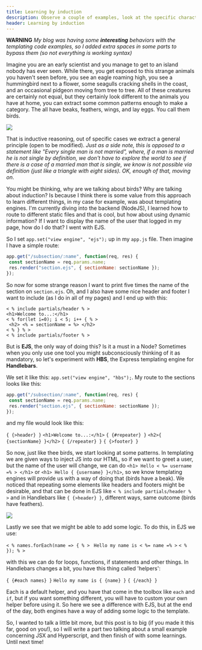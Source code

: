 ```yaml
---
title: Learning by induction
description: Observe a couple of examples, look at the specific characteristics, extract what is common.
header: Learning by induction
---
```


**WARNING** *My blog was having some **interesting** behaviors with the templating code examples, so I added extra spaces in some parts to bypass them (so not everything is working syntax)*

Imagine you are an early scientist and you manage to get to an island nobody has ever seen. While there, you get exposed to this strange animals you haven't seen before, you see an eagle roaming high, you see a hummingbird next to a flower, some seagulls cracking shells in the coast, and an occasional pidgeon moving from tree to tree. All of these creatures are certainly not equal, but they certainly look different to the animals you have at home, you can extract some common patterns enough to make a category. The all have beaks, feathers, wings, and lay eggs. You call them birds.
 
![](https://cmkt-image-prd.freetls.fastly.net/0.1.0/ps/3681009/910/606/m2/fpnw/wm0/pd13-eye-top-birds-1-l-.jpg?1512373145&s=432a65f12d3f141ec7467e79a5da7f87)

That is inductive reasoning, out of specific cases we extract a general principle (open to be modified). *Just as a side note, this is opposed to a statement like "Every single man is not married", where, if a man is married he is not single by definition, we don't have to explore the world to see if there is a case of a married man that is single, we know is not possible via definition (just like a triangle with eight sides). OK, enough of that, moving on*.

You might be thinking, why are we talking about birds? Why are talking about induction? Is because I think there is some value from this approach to learn different things, in my case for example, was about templating engines. I'm currently diving into the backend (NodeJS), I learned how to route to different static files and that is cool, but how about using dynamic information? If I want to display the name of the user that logged in my page, how do I do that? I went with EJS.
 
So I set `app.set("view engine", "ejs");` up in my `app.js` file. Then imagine I have a simple route:
 
```javascript
app.get("/subsection/:name", function(req, res) {
 const sectionName = req.params.name;
 res.render("section.ejs", { sectionName: sectionName });
});
```
 
So now for some strange reason I want to print five times the name of the section on `section.ejs`. Oh, and I also have some nice header and footer I want to include (as I do in all of my pages) and I end up with this:
 
```
< % include partials/header % >
<h1>Welcome to...:</h1>
< % for(let i=0); i < 5; i++ { % >
 <h2> <% = sectionName = %> </h2>
< % } % >
< % include partials/footer % >
```
 
But is **EJS**, the only way of doing this? Is it a must in a Node? Sometimes when you only use one tool you might subconsciously thinking of it as mandatory, so let's experiment with **HBS**, the Express templating engine for **Handlebars**.
 
We set it like this: `app.set("view engine", "hbs");`. My route to the sections looks like this:
 
```javascript
app.get("/subsection/:name", function(req, res) {
 const sectionName = req.params.name;
 res.render("section.ejs", { sectionName: sectionName });
});
```
and my file would look like this:
 
`{ {>header} }`
`<h1>Welcome to...:</h1>`
`{ {#repeater} }`
`<h2>{ {sectionName} }</h2>`
`{ {/repeater} }`
`{ {>footer} }`
 
So now, just like thee birds, we start looking at some patterns. In templating we are given ways to inject JS into our HTML, so if we want to greet a user, but the name of the user will change, we can do `<h1> Hello < %= username =% > </h1>` or `<h1> Hello { {username} }</h1>`, so we know templating engines will provide us with a way of doing that (birds have a beak). We noticed that repeating some elements like headers and footers might be desirable, and that can be done in EJS like `< % include partials/header % >` and in Handlebars like `{ {>header} }`, different ways, same outcome (birds have feathers).

![](https://danielmiessler.com/images/Screen-Shot-2019-11-12-at-9.38.00-PM.png) 
 
Lastly we see that we might be able to add some logic. To do this, in EJS we use:
 

`< % names.forEach(name => { % >`
` Hello my name is < %= name =% >`
`< % }); % >`
 
with this we can do for loops, functions, if statements and other things. In Handlebars changes a bit, you have this thing called 'helpers':
 
`{ {#each names} }`
`Hello my name is { {name} }`
`{ {/each} }`
 
Each is a default helper, and you have that come in the toolbox like `each` and `if`, but if you want something different, you will have to custom your own helper before using it. So here we see a difference with EJS, but at the end of the day, both engines have a way of adding some logic to the template.
 
So, I wanted to talk a little bit more, but this post is to big (if you made it this far, good on you!), so I will write a part two talking about a small example concerning JSX and Hyperscript, and then finish of with some learnings. Until next time!
